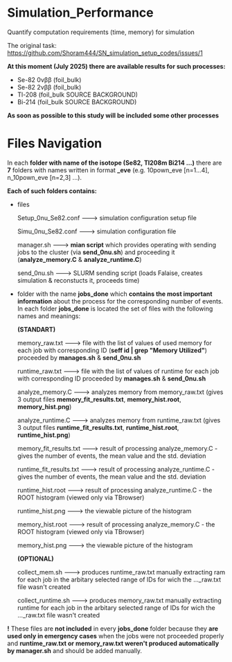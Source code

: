 # Simulation_Performance
Quantify computation requirements (time, memory) for simulation

The original task: https://github.com/Shoram444/SN_simulation_setup_codes/issues/1

**At this moment (July 2025) there are available results for such processes:**

* Se-82 0νββ (foil_bulk)
* Se-82 2νββ (foil_bulk)
* Tl-208 (foil_bulk SOURCE BACKGROUND)
* Bi-214 (foil_bulk SOURCE BACKGROUND)
  
**As soon as possible to this study will be included some other processes**

# Files Navigation

In each **folder with name of the isotope (Se82, Tl208m Bi214 ...)** there are **7** folders with names written in format **<NUMBER>_eve** (e.g. 10pown_eve [n=1...4], n_10pown_eve [n=2,3] ...). 

**Each of such folders contains:**

- files
  
  Setup_0nu_Se82.conf ---> simulation configuration setup file
  
  Simu_0nu_Se82.conf  ---> simulation configuration file
  
  manager.sh          ---> **mian script** which provides operating with sending jobs to the cluster (via **send_0nu.sh**) and proceeding it (**analyze_memory.C** & **analyze_runtime.C**)
  
  send_0nu.sh         ---> SLURM sending script (loads Falaise, creates simulation & reconstucts it, proceeds time)
  
- folder with the name **jobs_done** 
  which **contains the most important information** about the process for the corresponding number of events. In each folder **jobs_done** is located the set of files with the following names      and meanings:

   **(STANDART)**
  
  memory_raw.txt          ---> file with the list of values of used memory for each job with corresponding ID (**seff id | grep "Memory Utilized"**) proceeded by **manages.sh** & **send_0nu.sh**

  runtime_raw.txt         ---> file with the list of values of runtime for each job with corresponding ID proceeded by **manages.sh** & **send_0nu.sh**  

  analyze_memory.C        ---> analyzes memory from memory_raw.txt (gives 3 output files **memory_fit_results.txt**, **memory_hist.root**, **memory_hist.png**)  

  analyze_runtime.C       ---> analyzes memory from runtime_raw.txt (gives 3 output files **runtime_fit_results.txt**, **runtime_hist.root**, **runtime_hist.png**)  

  memory_fit_results.txt  ---> result of processing analyze_memory.C - gives the number of events, the mean value and the std. deviation  

  runtime_fit_results.txt ---> result of processing analyze_runtime.C - gives the number of events, the mean value and the std. deviation  

  runtime_hist.root       ---> result of processing analyze_runtime.C - the ROOT histogram (viewed only via TBrowser)  

  runtime_hist.png        ---> the viewable picture of the histogram  

  memory_hist.root        ---> result of processing analyze_memory.C - the ROOT histogram (viewed only via TBrowser)  

  memory_hist.png         ---> the viewable picture of the histogram  

    **(OPTIONAL)**
  
  collect_mem.sh         --->  produces runtime_raw.txt manually extracting ram for each job in the arbitary selected range of IDs for wich the ..._raw.txt file wasn't created

  collect_runtime.sh     ---> produces memory_raw.txt manually extracting runtime for each job in the arbitary selected range of IDs for wich the ..._raw.txt file wasn't created

**!** These files are **not included** in every **jobs_done** folder because they **are used only in emergency cases** when the jobs were not proceeded properly and **runtime_raw.txt or memory_raw.txt weren't produced automatically by manager.sh** and should be added manually. 

















